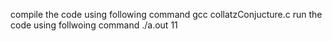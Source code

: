 compile the code using following command
gcc collatzConjucture.c
run the code using follwoing command
./a.out 11
